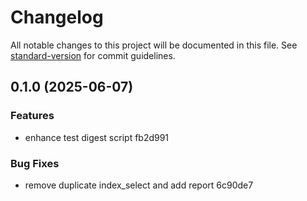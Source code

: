 # Changelog

All notable changes to this project will be documented in this file. See [standard-version](https://github.com/conventional-changelog/standard-version) for commit guidelines.

## 0.1.0 (2025-06-07)


### Features

* enhance test digest script fb2d991


### Bug Fixes

* remove duplicate index_select and add report 6c90de7
